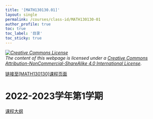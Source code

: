 ```yaml
---
title: '[MATH130130.01]'
layout: single
permalink: /courses/class-id/MATH130130-01
author_profile: true
toc: true
toc_label: '目录'
toc_sticky: true
---
```


<div class='notice--warning'>
	<p><i><a rel='license' href='http://creativecommons.org/licenses/by-nc-sa/4.0/'><img alt='Creative Commons License' style='border-width:0' src='https://i.creativecommons.org/l/by-nc-sa/4.0/88x31.png' /></a><br /> The content of this webpage is licensed under a <a rel='license' href='http://creativecommons.org/licenses/by-nc-sa/4.0/'>Creative Commons Attribution-NonCommercial-ShareAlike 4.0 International License</a>.</i></p>
</div>

<a href='https://fdu-math.github.io/courses/MATH130130'>链接至[MATH130130]课程页面<a>

# 2022-2023学年第1学期

<a href='../courses/syllabus/MATH130130.01-2022-2023-1 (Encrypted).pdf'>课程大纲</a>
